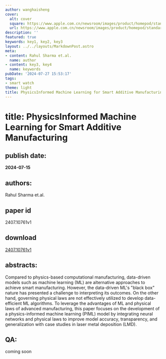 ```yaml
---
author: wanghaisheng
cover:
  alt: cover
  square: https://www.apple.com.cn/newsroom/images/product/homepod/standard/Apple-HomePod-hero-230118_big.jpg.large_2x.jpg
  url: https://www.apple.com.cn/newsroom/images/product/homepod/standard/Apple-HomePod-hero-230118_big.jpg.large_2x.jpg
description: ''
featured: true
keywords: key1, key2, key3
layout: ../../layouts/MarkdownPost.astro
meta:
- content: Rahul Sharma et.al.
  name: author
- content: key3, key4
  name: keywords
pubDate: '2024-07-27 15:53:17'
tags:
- smart watch
theme: light
title: PhysicsInformed Machine Learning for Smart Additive Manufacturing
---
```


# title: PhysicsInformed Machine Learning for Smart Additive Manufacturing 
## publish date: 
**2024-07-15** 
## authors: 
  Rahul Sharma et.al. 
## paper id
2407.10761v1
## download
[2407.10761v1](http://arxiv.org/abs/2407.10761v1)
## abstracts:
Compared to physics-based computational manufacturing, data-driven models such as machine learning (ML) are alternative approaches to achieve smart manufacturing. However, the data-driven ML's "black box" nature has presented a challenge to interpreting its outcomes. On the other hand, governing physical laws are not effectively utilized to develop data-efficient ML algorithms. To leverage the advantages of ML and physical laws of advanced manufacturing, this paper focuses on the development of a physics-informed machine learning (PIML) model by integrating neural networks and physical laws to improve model accuracy, transparency, and generalization with case studies in laser metal deposition (LMD).
## QA:
coming soon
